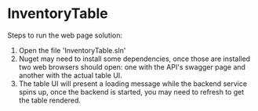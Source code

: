 # InventoryTable
Steps to run the web page solution:

1. Open the file 'InventoryTable.sln' 
2. Nuget may need to install some dependencies, once those are installed two web browsers should open: one with the API's swagger page
and another with the actual table UI.
3. The table UI will present a loading message while the backend service spins up, once the backend is started, you may need to refresh to
get the table rendered.
